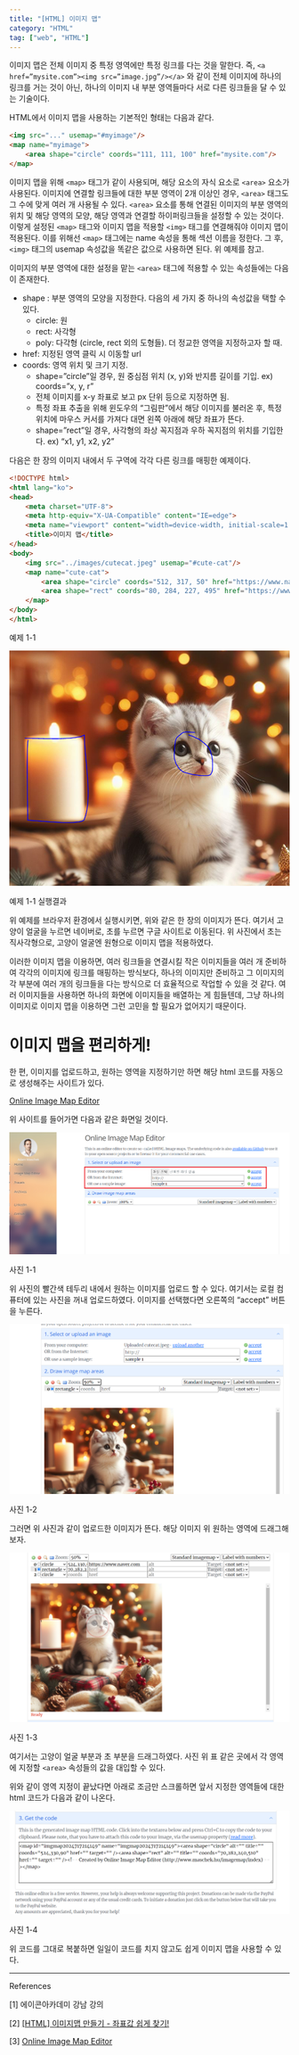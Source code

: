 ```yaml
---
title: "[HTML] 이미지 맵"
category: "HTML"
tag: ["web", "HTML"]
---
```


이미지 맵은 전체 이미지 중 특정 영역에만 특정 링크를 다는 것을 말한다. 즉, `<a href=”mysite.com”><img src=”image.jpg”/></a>` 와 같이 전체 이미지에 하나의 링크를 거는 것이 아닌, 하나의 이미지 내 부분 영역들마다 서로 다른 링크들을 달 수 있는 기술이다. 

HTML에서 이미지 맵을 사용하는 기본적인 형태는 다음과 같다.

```html
<img src="..." usemap="#myimage"/>
<map name="myimage">
    <area shape="circle" coords="111, 111, 100" href="mysite.com"/>
</map>
```

이미지 맵을 위해 `<map>` 태그가 같이 사용되며, 해당 요소의 자식 요소로 `<area>` 요소가 사용된다.  이미지에 연결할 링크들에 대한 부분 영역이 2개 이상인 경우, `<area>` 태그도 그 수에 맞게 여러 개 사용될 수 있다. `<area>` 요소를 통해 연결된 이미지의 부분 영역의 위치 및 해당 영역의 모양, 해당 영역과 연결할 하이퍼링크들을 설정할 수 있는 것이다. 이렇게 설정된 `<map>` 태그와 이미지 맵을 적용할 `<img>` 태그를 연결해줘야 이미지 맵이 적용된다. 이를 위해선 `<map>` 태그에는 name 속성을 통해 섹션 이름을 정한다. 그 후, `<img>` 태그의 usemap 속성값을 똑같은 값으로 사용하면 된다. 위 예제를 참고. 

이미지의 부분 영역에 대한 설정을 맡는 `<area>` 태그에 적용할 수 있는 속성들에는 다음이 존재한다. 

- shape : 부분 영역의 모양을 지정한다. 다음의 세 가지 중 하나의 속성값을 택할 수 있다.
    - circle: 원
    - rect:  사각형
    - poly:  다각형 (circle, rect 외의 도형들). 더 정교한 영역을 지정하고자 할 때.
- href: 지정된 영역 클릭 시 이동할 url
- coords: 영역 위치 및 크기 지정.
    - shape=”circle”일 경우, 원 중심점 위치 (x, y)와 반지름 길이를 기입. ex) coords=”x, y, r”
    - 전체 이미지를 x-y 좌표로 보고 px 단위 등으로 지정하면 됨.
    - 특정 좌표 추출을 위해 윈도우의 “그림판”에서 해당 이미지를 불러온 후, 특정 위치에 마우스 커서를 가져다 대면 왼쪽 아래에 해당 좌표가 뜬다.
    - shape=”rect”일 경우, 사각형의 좌상 꼭지점과 우하 꼭지점의 위치를 기입한다. ex) “x1, y1, x2, y2”

다음은 한 장의 이미지 내에서 두 구역에 각각 다른 링크를 매핑한 예제이다. 

```html
<!DOCTYPE html>
<html lang="ko">
<head>
    <meta charset="UTF-8">
    <meta http-equiv="X-UA-Compatible" content="IE=edge">
    <meta name="viewport" content="width=device-width, initial-scale=1.0">
    <title>이미지 맵</title>
</head>
<body>
    <img src="../images/cutecat.jpeg" usemap="#cute-cat"/>
    <map name="cute-cat">
        <area shape="circle" coords="512, 317, 50" href="https://www.naver.com"/>
        <area shape="rect" coords="80, 284, 227, 495" href="https://www.google.com"/>
    </map>
</body>
</html>
```

예제 1-1

![1.PNG](/images/2024-07-25/html-image-map/1.png)

예제 1-1 실행결과

위 예제를 브라우저 환경에서 실행시키면, 위와 같은 한 장의 이미지가 뜬다. 여기서 고양이 얼굴을 누르면 네이버로, 초를 누르면 구글 사이트로 이동된다. 위 사진에서 초는 직사각형으로, 고양이 얼굴엔 원형으로 이미지 맵을 적용하였다. 

이러한 이미지 맵을 이용하면, 여러 링크들을 연결시킬 작은 이미지들을 여러 개 준비하여 각각의 이미지에 링크를 매핑하는 방식보다, 하나의 이미지만 준비하고 그 이미지의 각 부분에 여러 개의 링크들을 다는 방식으로 더 효율적으로 작업할 수 있을 것 같다. 여러 이미지들을 사용하면 하나의 화면에 이미지들을 배열하는 게 힘들텐데, 그냥 하나의 이미지로 이미지 맵을 이용하면 그런 고민을 할 필요가 없어지기 때문이다. 

# 이미지 맵을 편리하게!

한 편, 이미지를 업로드하고, 원하는 영역을 지정하기만 하면 해당 html 코드를 자동으로 생성해주는 사이트가 있다. 

[Online Image Map Editor](https://www.maschek.hu/imagemap/)

위 사이트를 들어가면 다음과 같은 화면일 것이다. 

![사진 1-1](/images/2024-07-25/html-image-map/2.png)

사진 1-1

위 사진의 빨간색 테두리 내에서 원하는 이미지를 업로드 할 수 있다. 여기서는 로컬 컴퓨터에 있는 사진을 꺼내 업로드하였다. 이미지를 선택했다면 오른쪽의 “accept” 버튼을 누른다. 

![사진 1-2](/images/2024-07-25/html-image-map/3.png)

사진 1-2

그러면 위 사진과 같이 업로드한 이미지가 뜬다. 해당 이미지 위 원하는 영역에 드래그해보자. 

![사진 1-3](/images/2024-07-25/html-image-map/4.png)

사진 1-3

여기서는 고양이 얼굴 부분과 초 부분을 드래그하였다. 사진 위 표 같은 곳에서 각 영역에 지정할 `<area>` 속성들의 값을 대입할 수 있다. 

위와 같이 영역 지정이 끝났다면 아래로 조금만 스크롤하면 앞서 지정한 영역들에 대한 html 코드가 다음과 같이 나온다. 

![사진 1-4](/images/2024-07-25/html-image-map/5.png)

사진 1-4

위 코드를 그대로 복붙하면 일일이 코드를 치지 않고도 쉽게 이미지 맵을 사용할 수 있다. 

---

References

[1] 에이콘아카데미 강남 강의

[2] [[HTML] 이미지맵 만들기 - 좌표값 쉽게 찾기!](https://velog.io/@seoyaon/HTML-이미지맵-만들기-좌표값-쉽게-찾기-mj7lfivg)

[3] [Online Image Map Editor](https://www.maschek.hu/imagemap/)